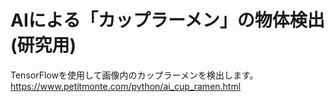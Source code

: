 # AIによる「カップラーメン」の物体検出(研究用)
TensorFlowを使用して画像内のカップラーメンを検出します。https://www.petitmonte.com/python/ai_cup_ramen.html

